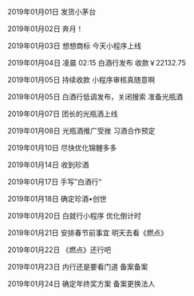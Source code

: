 2019年01月01日
发货小茅台

2019年01月02日
奔月！

2019年01月03日
想想商标
今天小程序上线

2019年01月04日
凌晨 02:15 白酒行发布
收款￥22132.75

2019年01月05日
持续收款
小程序审核真随意啊

2019年01月05日
白酒行低调发布，关闭搜索
准备光瓶酒

2019年01月07日
团长的光瓶酒上线

2019年01月08日
光瓶酒推广受挫
习酒合作预定

2019年01月10日
尽快优化锦鲤多多

2019年01月14日
收到珍酒

2019年01月17日
手写”白酒行“

2019年01月18日
确定珍酒•创世

2019年01月20日
白就行小程序 优化倒计时

2019年01月21日
安排春节前事宜
明天去看《燃点》

2019年01月22日
《燃点》还行吧

2019年01月23日
内行还是要看门道
备案备案


2019年01月24日
确定年终奖方案
备案更换法人